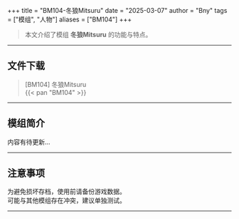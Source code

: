 +++
title = "BM104-冬狼Mitsuru"
date = "2025-03-07"
author = "Bny"
tags = ["模组", "人物"]
aliases = ["BM104"]
+++

> 本文介绍了模组 **冬狼Mitsuru** 的功能与特点。

---

## 文件下载

> [BM104] 冬狼Mitsuru  
{{< pan "BM104" >}}  

---

## 模组简介

>  
内容有待更新...  

---

## 注意事项

>  
为避免损坏存档，使用前请备份游戏数据。  
可能与其他模组存在冲突，建议单独测试。  

---

